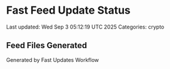 # Fast Feed Update Status
Last updated: Wed Sep  3 05:12:19 UTC 2025
Categories: crypto

## Feed Files Generated

Generated by Fast Updates Workflow
